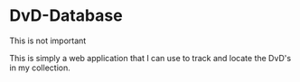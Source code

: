 # DvD-Database

This is not important

This is simply a web application that I can use to track and locate the DvD's in my collection.